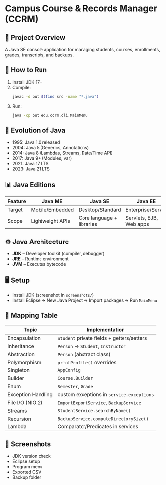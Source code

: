# Campus Course & Records Manager (CCRM)

## 📌 Project Overview
A Java SE console application for managing students, courses, enrollments, grades, transcripts, and backups.

## 🚀 How to Run
1. Install JDK 17+
2. Compile:
   ```bash
   javac -d out $(find src -name "*.java")
   ```
3. Run:
   ```bash
   java -cp out edu.ccrm.cli.MainMenu
   ```

## 📖 Evolution of Java
- 1995: Java 1.0 released
- 2004: Java 5 (Generics, Annotations)
- 2014: Java 8 (Lambdas, Streams, Date/Time API)
- 2017: Java 9+ (Modules, var)
- 2021: Java 17 LTS
- 2023: Java 21 LTS

## 📊 Java Editions
| Feature | Java ME | Java SE | Java EE |
|---------|---------|---------|---------|
| Target  | Mobile/Embedded | Desktop/Standard | Enterprise/Server |
| Scope   | Lightweight APIs | Core language + libraries | Servlets, EJB, Web apps |

## ⚙️ Java Architecture
- **JDK** – Developer toolkit (compiler, debugger)
- **JRE** – Runtime environment
- **JVM** – Executes bytecode

## 🖥️ Setup
- Install JDK (screenshot in `screenshots/`)
- Install Eclipse → New Java Project → Import packages → Run `MainMenu`

## 📑 Mapping Table
| Topic | Implementation |
|-------|----------------|
| Encapsulation | `Student` private fields + getters/setters |
| Inheritance | `Person` → `Student`, `Instructor` |
| Abstraction | `Person` (abstract class) |
| Polymorphism | `printProfile()` overrides |
| Singleton | `AppConfig` |
| Builder | `Course.Builder` |
| Enum | `Semester`, `Grade` |
| Exception Handling | custom exceptions in `service.exceptions` |
| File I/O (NIO.2) | `ImportExportService`, `BackupService` |
| Streams | `StudentService.searchByName()` |
| Recursion | `BackupService.computeDirectorySize()` |
| Lambda | Comparator/Predicates in services |

## 📸 Screenshots
- JDK version check
- Eclipse setup
- Program menu
- Exported CSV
- Backup folder


